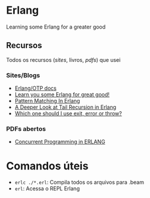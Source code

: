 # Erlang

Learning some Erlang for a greater good

## Recursos

Todos os recursos (*sites*, livros, *pdfs*) que usei

### Sites/Blogs

- [Erlang/OTP docs](https://www.erlang.org/doc/readme.html)
- [Learn you some Erlang for great good!](https://learnyousomeerlang.com/content)
- [Pattern Matching In Erlang](https://akhil.sh/tutorials/erlang/erlang/pattern_matching/)
- [A Deeper Look at Tail Recursion in Erlang](https://prog21.dadgum.com/1.html)
- [Which one should I use exit, error or throw?](https://stackoverflow.com/questions/13618261/which-one-should-i-use-exit-error-or-throw)

### PDFs abertos

- [Concurrent Programming in ERLANG](https://erlang.org/download/erlang-book-part1.pdf)

# Comandos úteis

- `erlc ./*.erl`: Compila todos os arquivos para .beam
- `erl`: Acessa o REPL Erlang
